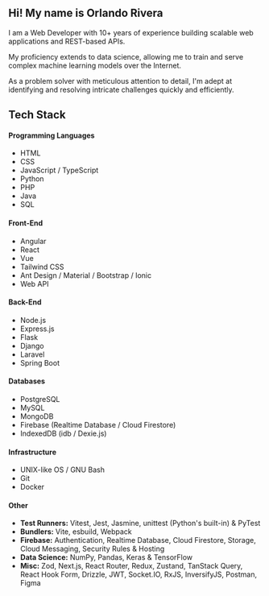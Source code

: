 ## Hi! My name is Orlando Rivera

I am a Web Developer with 10+ years of experience building scalable web applications and REST-based APIs.

My proficiency extends to data science, allowing me to train and serve complex machine learning models over the Internet.

As a problem solver with meticulous attention to detail, I'm adept at identifying and resolving intricate challenges quickly and efficiently.


## Tech Stack



#### Programming Languages

- HTML
- CSS
- JavaScript / TypeScript
- Python
- PHP
- Java
- SQL


#### Front-End

- Angular
- React
- Vue
- Tailwind CSS
- Ant Design / Material / Bootstrap / Ionic
- Web API


#### Back-End

- Node.js
- Express.js
- Flask
- Django
- Laravel
- Spring Boot


#### Databases

- PostgreSQL
- MySQL
- MongoDB
- Firebase (Realtime Database / Cloud Firestore)
- IndexedDB (idb / Dexie.js)

  
#### Infrastructure

- UNIX-like OS / GNU Bash
- Git
- Docker


#### Other

- **Test Runners:** Vitest, Jest, Jasmine, unittest (Python's built-in) & PyTest
- **Bundlers:** Vite, esbuild, Webpack
- **Firebase:** Authentication, Realtime Database, Cloud Firestore, Storage, Cloud Messaging, Security Rules & Hosting
- **Data Science:** NumPy, Pandas, Keras & TensorFlow
- **Misc:** Zod, Next.js, React Router, Redux, Zustand, TanStack Query, React Hook Form, Drizzle, JWT, Socket.IO, RxJS, InversifyJS, Postman, Figma
